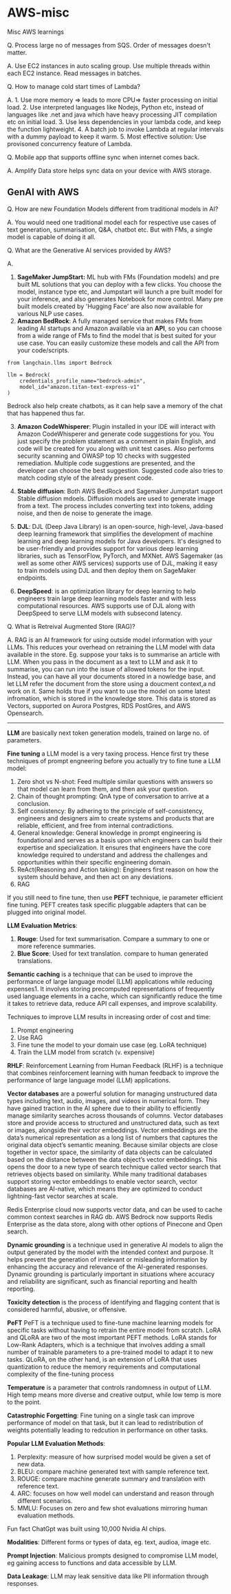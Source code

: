 # AWS-misc
Misc AWS learnings

Q. Process large no of messages from SQS. Order of messages doesn't matter.

A. Use EC2 instances in auto scaling group. Use multiple threads within each EC2 instance. Read messages in batches.

Q. How to manage cold start times of Lambda?

A. 1. Use more memory => leads to more CPU=> faster processing on initial load.
2. Use interpreted languages like Nodejs, Python etc, instead of languages like .net and java which have heavy processing JIT compilation etc on initial load.
3. Use less dependencies in your lambda code, and keep the function lightweight.
4. A batch job to invoke Lambda at regular intervals with a dummy payload to keep it warm.
5. Most effective solution: Use provisoned concurrency feature of Lambda.

Q. Mobile app that supports offline sync when internet comes back.

A. Amplify Data store helps sync data on your device with AWS storage.

## GenAI with AWS

Q. How are new Foundation Models different from traditional models in AI?

A. You would need one traditional model each for respective use cases of text generation, summarisation, Q&A, chatbot etc. But with FMs, a single model is capable of doing it all.

Q. What are the Generative AI services provided by AWS?

A. 
1. **SageMaker JumpStart:** ML hub with FMs (Foundation models) and pre built ML solutions that you can deploy with a few clicks. You choose the model, instance type etc, and Jumpstart will launch a pre built model for your inference, and also generates Notebook for more control. Many pre built models created by 'Hugging Face' are also now available for various NLP use cases.
2. **Amazon BedRock**: A fully managed service that makes FMs from leading AI startups and Amazon available via an **API**, so you can choose from a wide range of FMs to find the model that is best suited for your use case. You can easily customize these models and call the API from your code/scripts. 
```
from langchain.llms import Bedrock

llm = Bedrock(
    credentials_profile_name="bedrock-admin",
    model_id="amazon.titan-text-express-v1"
)
```
Bedrock also help create chatbots, as it can help save a memory of the chat that has happened thus far.

3. **Amazon CodeWhisperer**: Plugin installed in your IDE will interact with Amazon CodeWhisperer and generate code suggestions for you. You just specify the problem statement as a comment in plain English, and code will be created for you along with unit test cases. Also performs security scanning and OWASP top 10 checks with suggested remediation. Multiple code suggestions are presented, and the developer can choose the best suggestion. Suggested code also tries to match coding style of the already present code.

4. **Stable diffusion**: Both AWS BedRock and Sagemaker Jumpstart support Stable diffusion mdoels. Diffusion models are used to generate image from a text. The process includes converting text into tokens, adding noise, and then de noise to generate the image.

5. **DJL**: DJL (Deep Java Library) is an open-source, high-level, Java-based deep learning framework that simplifies the development of machine learning and deep learning models for Java developers. It's designed to be user-friendly and provides support for various deep learning libraries, such as TensorFlow, PyTorch, and MXNet. AWS Sagemaker (as well as some other AWS services) supports use of DJL, making it easy to train models using DJL and then deploy them on SageMaker endpoints.

6. **DeepSpeed**: is an optimization library for deep learning to help engineers train large deep learning models faster and with less computational resources. AWS supports use of DJL along with DeepSpeed to serve LLM models with subsecond latency.

Q. What is Retreival Augmented Store (RAG)?

A. RAG is an AI framework for using outside model information with your LLMs. This reduces your overhead on retraining the LLM model with data available in the store. Eg. suppose your taks is to summarise an article with LLM. When you pass in the document as a text to LLM and ask it to summarise, you can run into the issue of allowed tokens for the input. Instead, you can have all your documents stored in a nowledge base, and let LLM refer the document from the store using a doucment context,a nd work on it. Same holds true if you want to use the model on some latest infromation, which is stored in the knowledge store. 
This data is stored as Vectors, supported on Aurora Postgres, RDS PostGres, and AWS Opensearch.

-----
**LLM** are basically next token generation models, trained on large no. of parameters.

**Fine tuning** a LLM model is a very taxing process. Hence first try these techniques of prompt engneering before you actually try to fine tune a LLM model:
1. Zero shot vs N-shot: Feed multiple similar questions with answers so that model can learn from them, and then ask your question.
2. Chain of thought prompting: QnA type of conversation to arrive at a conclusion.
3. Self consistency: By adhering to the principle of self-consistency, engineers and designers aim to create systems and products that are reliable, efficient, and free from internal contradictions. 
4. General knowledge: General knowledge in prompt engineering is foundational and serves as a basis upon which engineers can build their expertise and specialization. It ensures that engineers have the core knowledge required to understand and address the challenges and opportunities within their specific engineering domain.
5. ReAct(Reasoning and Action taking): Engineers first reason on how the system should behave, and then act on any deviations.
6. RAG 
 
If you still need to fine tune, then use **PEFT** technique, ie parameter efficient fine tuning. PEFT creates task specific pluggable adapters that can be plugged into original model.

**LLM Evaluation Metrics**:
1. **Rouge**: Used for text summarisation. Compare a summary to one or more reference summaries.
2. **Blue Score**: Used for text translation. compare to human generated translations.

**Semantic caching** is a technique that can be used to improve the performance of large language model (LLM) applications while reducing expenses1. It involves storing precomputed representations of frequently used language elements in a cache, which can significantly reduce the time it takes to retrieve data, reduce API call expenses, and improve scalability.

Techniques to improve LLM results in increasing order of cost and time:
1. Prompt engineering
2. Use RAG
3. Fine tune the model to your domain use case (eg. LoRA technique)
4. Train the LLM model from scratch (v. expensive)

**RHLF**: Reinforcement Learning from Human Feedback (RLHF) is a technique that combines reinforcement learning with human feedback to improve the performance of large language model (LLM) applications.

**Vector databases** are a powerful solution for managing unstructured data types including text, audio, images, and videos in numerical form. They have gained traction in the AI sphere due to their ability to efficiently manage similarity searches across thousands of columns. Vector databases store and provide access to structured and unstructured data, such as text or images, alongside their vector embeddings. Vector embeddings are the data’s numerical representation as a long list of numbers that captures the original data object’s semantic meaning. Because similar objects are close together in vector space, the similarity of data objects can be calculated based on the distance between the data object’s vector embeddings. This opens the door to a new type of search technique called vector search that retrieves objects based on similarity. While many traditional databases support storing vector embeddings to enable vector search, vector databases are AI-native, which means they are optimized to conduct lightning-fast vector searches at scale. 

Redis Enterprise cloud now supports vector data, and can be used to cache common context searches in RAG db. 
AWS Bedrock now supports Redis Enterprise as the data store, along with other options of Pinecone and Open search.

**Dynamic grounding** is a technique used in generative AI models to align the output generated by the model with the intended context and purpose. It helps prevent the generation of irrelevant or misleading information by enhancing the accuracy and relevance of the AI-generated responses. Dynamic grounding is particularly important in situations where accuracy and reliability are significant, such as financial reporting and health reporting.

**Toxicity detection** is the process of identifying and flagging content that is considered harmful, abusive, or offensive.

**PeFT** PeFT is a technique used to fine-tune machine learning models for specific tasks without having to retrain the entire model from scratch. LoRA and QLoRA are two of the most important PEFT methods. LoRA stands for Low-Rank Adapters, which is a technique that involves adding a small number of trainable parameters to a pre-trained model to adapt it to new tasks. QLoRA, on the other hand, is an extension of LoRA that uses quantization to reduce the memory requirements and computational complexity of the fine-tuning process

**Temperature** is a parameter that controls randomness in output of LLM. High temp means more diverse and creative output, while low temp is more to the point.

**Catastrophic Forgetting**: Fine tuning on a single task can improve performance of model on that task, but it can lead to redistribution of weights potentially leading to redcution in performance on other tasks.

**Popular LLM Evaluation Methods**:
1. Perplexity: measure of how surprised model would be given a set of new data.
2. BLEU: compare machine generated text with sample reference text.
3. ROUGE: compare machine generate summary and translation with reference text.
4. ARC: focuses on how well model can understand and reason through different scenarios.
5. MMLU: Focuses on zero and few shot evaluations mirroring human evaluation methods.

Fun fact ChatGpt was built using 10,000 Nvidia AI chips.

**Modalities**: Different forms or types of data, eg. text, audioa, image etc.

**Prompt Injection**: Malicious prompts designed to compromise LLM model, eg gaining access to functions and data accessible by LLM.

**Data Leakage**: LLM may leak sensitive data like PII information through responses.


